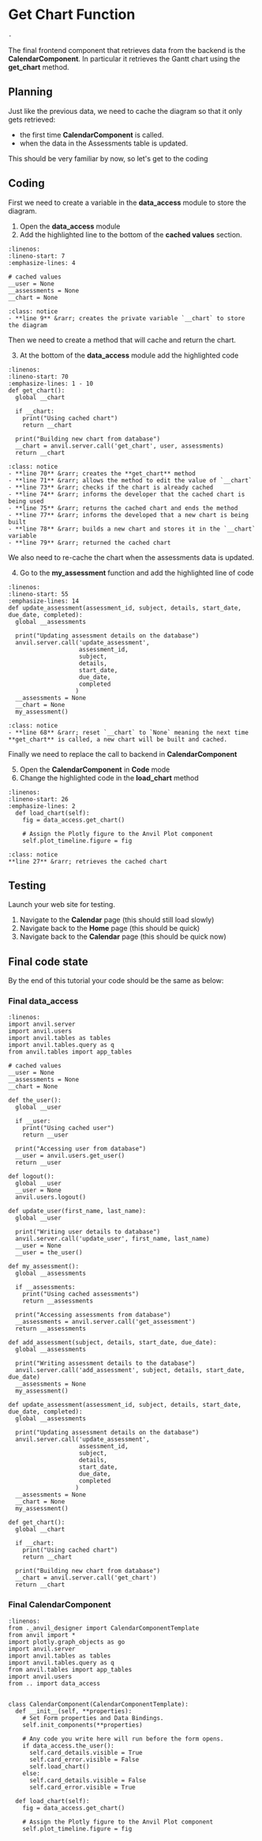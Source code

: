 # Get Chart Function

```{topic} In this tutorial you will:
- 
```

The final frontend component that retrieves data from the backend is the **CalendarComponent**. In particular it retrieves the Gantt chart using the **get_chart** method.

## Planning

Just like the previous data, we need to cache the diagram so that it only gets retrieved:

- the first time **CalendarComponent** is called.
- when the data in the Assessments table is updated.

This should be very familiar by now, so let's get to the coding

## Coding

First we need to create a variable in the **data_access** module to store the diagram.

1. Open the **data_access** module
2. Add the highlighted line to the bottom of the **cached values** section.

```{code-block} python
:linenos:
:lineno-start: 7
:emphasize-lines: 4

# cached values
__user = None
__assessments = None
__chart = None
```

```{admonition} Code explaination
:class: notice
- **line 9** &rarr; creates the private variable `__chart` to store the diagram
```

Then we need to create a method that will cache and return the chart.

3. At the bottom of the **data_access** module add the highlighted code

```{code-block} python
:linenos:
:lineno-start: 70
:emphasize-lines: 1 - 10
def get_chart():
  global __chart

  if __chart:
    print("Using cached chart")
    return __chart

  print("Building new chart from database")
  __chart = anvil.server.call('get_chart', user, assessments)
  return __chart
```

```{admonition} Code explaination
:class: notice
- **line 70** &rarr; creates the **get_chart** method
- **line 71** &rarr; allows the method to edit the value of `__chart`
- **line 73** &rarr; checks if the chart is already cached
- **line 74** &rarr; informs the developer that the cached chart is being used
- **line 75** &rarr; returns the cached chart and ends the method
- **line 77** &rarr; informs the developed that a new chart is being built
- **line 78** &rarr; builds a new chart and stores it in the `__chart` variable
- **line 79** &rarr; returned the cached chart
```

We also need to re-cache the chart when the assessments data is updated.

4. Go to the **my_assessment** function and add the highlighted line of code

```{code-block} python
:linenos:
:lineno-start: 55
:emphasize-lines: 14
def update_assessment(assessment_id, subject, details, start_date, due_date, completed):
  global __assessments

  print("Updating assessment details on the database")
  anvil.server.call('update_assessment',
                    assessment_id,
                    subject,
                    details,
                    start_date,
                    due_date,
                    completed
                   )
  __assessments = None
  __chart = None
  my_assessment()
```

```{admonition} Code explaination
:class: notice
- **line 68** &rarr; reset `__chart` to `None` meaning the next time **get_chart** is called, a new chart will be built and cached.
```

Finally we need to replace the call to backend in **CalendarComponent**

5. Open the **CalendarComponent** in **Code** mode
6. Change the highlighted code in the **load_chart** method

```{code-block} python
:linenos:
:lineno-start: 26
:emphasize-lines: 2
  def load_chart(self):
    fig = data_access.get_chart()
        
    # Assign the Plotly figure to the Anvil Plot component
    self.plot_timeline.figure = fig
```

```{admonition} Code explaination
:class: notice
**line 27** &rarr; retrieves the cached chart
```

## Testing

Launch your web site for testing.

1. Navigate to the **Calendar** page (this should still load slowly)
2. Navigate back to the **Home** page (this should be quick)
3. Navigate back to the **Calendar** page (this should be quick now)

## Final code state

By the end of this tutorial your code should be the same as below:

### Final data_access

```{code-block} python
:linenos:
import anvil.server
import anvil.users
import anvil.tables as tables
import anvil.tables.query as q
from anvil.tables import app_tables

# cached values
__user = None
__assessments = None
__chart = None

def the_user():
  global __user

  if __user:
    print("Using cached user")
    return __user

  print("Accessing user from database")
  __user = anvil.users.get_user()
  return __user

def logout():
  global __user
  __user = None
  anvil.users.logout()

def update_user(first_name, last_name):
  global __user
  
  print("Writing user details to database")
  anvil.server.call('update_user', first_name, last_name)
  __user = None
  __user = the_user()

def my_assessment():
  global __assessments
  
  if __assessments:
    print("Using cached assessments")
    return __assessments

  print("Accessing assessments from database")
  __assessments = anvil.server.call('get_assessment')
  return __assessments

def add_assessment(subject, details, start_date, due_date):
  global __assessments
  
  print("Writing assessment details to the database")
  anvil.server.call('add_assessment', subject, details, start_date, due_date)
  __assessments = None
  my_assessment()

def update_assessment(assessment_id, subject, details, start_date, due_date, completed):
  global __assessments

  print("Updating assessment details on the database")
  anvil.server.call('update_assessment',
                    assessment_id,
                    subject,
                    details,
                    start_date,
                    due_date,
                    completed
                   )
  __assessments = None
  __chart = None
  my_assessment()

def get_chart():
  global __chart

  if __chart:
    print("Using cached chart")
    return __chart

  print("Building new chart from database")
  __chart = anvil.server.call('get_chart')
  return __chart
  ```

### Final CalendarComponent

```{code-block} python
:linenos:
from ._anvil_designer import CalendarComponentTemplate
from anvil import *
import plotly.graph_objects as go
import anvil.server
import anvil.tables as tables
import anvil.tables.query as q
from anvil.tables import app_tables
import anvil.users
from .. import data_access


class CalendarComponent(CalendarComponentTemplate):
  def __init__(self, **properties):
    # Set Form properties and Data Bindings.
    self.init_components(**properties)

    # Any code you write here will run before the form opens.
    if data_access.the_user():
      self.card_details.visible = True
      self.card_error.visible = False
      self.load_chart()
    else:
      self.card_details.visible = False
      self.card_error.visible = True

  def load_chart(self):
    fig = data_access.get_chart()
        
    # Assign the Plotly figure to the Anvil Plot component
    self.plot_timeline.figure = fig
```
